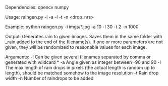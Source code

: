 Dependencies:
opencv
numpy

Usage:
raingen.py -i <inputfiles> -a <angle> -l <length> -t <thickness> -n <drop_nrs>

Example:
python raingen.py -i imgs/*.jpg -a 10 -l 30 -t 2 -n 1000

Output:
Generates rain to given images. Saves them in the same folder with _rain added to the end of the filename(s). If one or more parameters are not given, they will be randomized to reasonable values for each image.

Arguments:
-i Can be given several filenames separated by comma or generated with wildcard *
-a Angle given as integer between -90 and 90
-l The max length of rain drops in pixels (the actual length is random up to length), should be matched somehow to the image resolution
-t Rain drop width
-n Number of raindrops to be added
